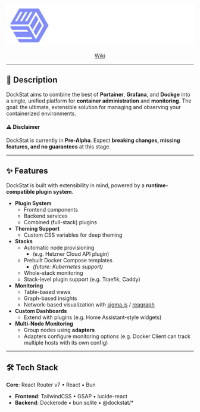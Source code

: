 <p align="center">
  <img src="./.github/DockStat2-04.png" alt="DockStat Logo" />
</p>

<p align="center">
  <a href="https://outline.itsnik.de/s/9d88c471-373e-4ef2-a955-b1058eb7dc99">Wiki</a>
</p>

---

## 📖 Description

DockStat aims to combine the best of **Portainer**, **Grafana**, and **Dockge** into a single, unified platform for **container administration** and **monitoring**.
The goal: the ultimate, extensible solution for managing and observing your containerized environments.

#### ⚠️ Disclaimer

DockStat is currently in **Pre-Alpha**.
Expect **breaking changes, missing features, and no guarantees** at this stage.

---

## ✨ Features

DockStat is built with extensibility in mind, powered by a **runtime-compatible plugin system**.

- **Plugin System**
  - Frontend components
  - Backend services
  - Combined (full-stack) plugins
- **Theming Support**
  - Custom CSS variables for deep theming
- **Stacks**
  - Automatic node provisioning
    - (e.g. Hetzner Cloud API plugin)
  - Prebuilt Docker Compose templates
    - _(future: Kubernetes support)_
  - Whole-stack monitoring
  - Stack-level plugin support (e.g. Traefik, Caddy)
- **Monitoring**
  - Table-based views
  - Graph-based insights
  - Network-based visualization with [sigma.js](https://sigmajs.org) / [reagraph](https://www.npmjs.com/package/reagraph)
- **Custom Dashboards**
  - Extend with plugins (e.g. Home Assistant-style widgets)
- **Multi-Node Monitoring**
  - Group nodes using **adapters**
  - Adapters configure monitoring options (e.g. Docker Client can track multiple hosts with its own config)

---

## 🛠 Tech Stack

**Core**: React Router v7 • React • Bun

- **Frontend**: TailwindCSS • GSAP • lucide-react
- **Backend**: Dockerode • bun:sqlite • @dockstat/\*
